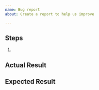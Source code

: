 ```yaml
---
name: Bug report
about: Create a report to help us improve

---
```


## Steps
1. 

## Actual Result

## Expected Result
